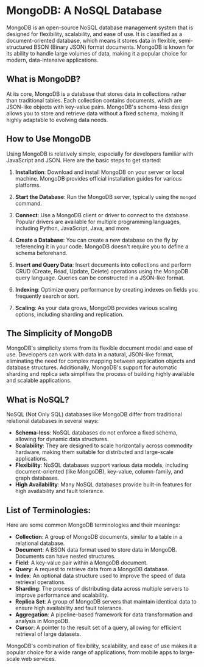 # MongoDB: A NoSQL Database

MongoDB is an open-source NoSQL database management system that is designed for flexibility, scalability, and ease of use. It is classified as a document-oriented database, which means it stores data in flexible, semi-structured BSON (Binary JSON) format documents. MongoDB is known for its ability to handle large volumes of data, making it a popular choice for modern, data-intensive applications.

## What is MongoDB?

At its core, MongoDB is a database that stores data in collections rather than traditional tables. Each collection contains documents, which are JSON-like objects with key-value pairs. MongoDB's schema-less design allows you to store and retrieve data without a fixed schema, making it highly adaptable to evolving data needs.

## How to Use MongoDB

Using MongoDB is relatively simple, especially for developers familiar with JavaScript and JSON. Here are the basic steps to get started:

1. **Installation**: Download and install MongoDB on your server or local machine. MongoDB provides official installation guides for various platforms.

2. **Start the Database**: Run the MongoDB server, typically using the `mongod` command.

3. **Connect**: Use a MongoDB client or driver to connect to the database. Popular drivers are available for multiple programming languages, including Python, JavaScript, Java, and more.

4. **Create a Database**: You can create a new database on the fly by referencing it in your code. MongoDB doesn't require you to define a schema beforehand.

5. **Insert and Query Data**: Insert documents into collections and perform CRUD (Create, Read, Update, Delete) operations using the MongoDB query language. Queries can be constructed in a JSON-like format.

6. **Indexing**: Optimize query performance by creating indexes on fields you frequently search or sort.

7. **Scaling**: As your data grows, MongoDB provides various scaling options, including sharding and replication.

## The Simplicity of MongoDB

MongoDB's simplicity stems from its flexible document model and ease of use. Developers can work with data in a natural, JSON-like format, eliminating the need for complex mapping between application objects and database structures. Additionally, MongoDB's support for automatic sharding and replica sets simplifies the process of building highly available and scalable applications.

## What is NoSQL?

NoSQL (Not Only SQL) databases like MongoDB differ from traditional relational databases in several ways:

- **Schema-less**: NoSQL databases do not enforce a fixed schema, allowing for dynamic data structures.
- **Scalability**: They are designed to scale horizontally across commodity hardware, making them suitable for distributed and large-scale applications.
- **Flexibility**: NoSQL databases support various data models, including document-oriented (like MongoDB), key-value, column-family, and graph databases.
- **High Availability**: Many NoSQL databases provide built-in features for high availability and fault tolerance.

## List of Terminologies:

Here are some common MongoDB terminologies and their meanings:

- **Collection**: A group of MongoDB documents, similar to a table in a relational database.
- **Document**: A BSON data format used to store data in MongoDB. Documents can have nested structures.
- **Field**: A key-value pair within a MongoDB document.
- **Query**: A request to retrieve data from a MongoDB database.
- **Index**: An optional data structure used to improve the speed of data retrieval operations.
- **Sharding**: The process of distributing data across multiple servers to improve performance and scalability.
- **Replica Set**: A group of MongoDB servers that maintain identical data to ensure high availability and fault tolerance.
- **Aggregation**: A pipeline-based framework for data transformation and analysis in MongoDB.
- **Cursor**: A pointer to the result set of a query, allowing for efficient retrieval of large datasets.

MongoDB's combination of flexibility, scalability, and ease of use makes it a popular choice for a wide range of applications, from mobile apps to large-scale web services.